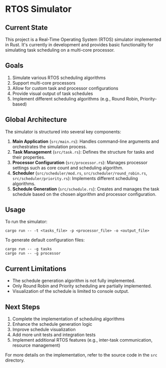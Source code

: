 # RTOS Simulator

## Current State

This project is a Real-Time Operating System (RTOS) simulator implemented in Rust. It's currently in development and provides basic functionality for simulating task scheduling on a multi-core processor.

## Goals

1. Simulate various RTOS scheduling algorithms
2. Support multi-core processors
3. Allow for custom task and processor configurations
4. Provide visual output of task schedules
5. Implement different scheduling algorithms (e.g., Round Robin, Priority-based)

## Global Architecture

The simulator is structured into several key components:

1. **Main Application** (`src/main.rs`): Handles command-line arguments and orchestrates the simulation process.
2. **Task Management** (`src/task.rs`): Defines the structure for tasks and their properties.
3. **Processor Configuration** (`src/processor.rs`): Manages processor settings such as core count and scheduling algorithm.
4. **Scheduler** (`src/scheduler/mod.rs`, `src/scheduler/round_robin.rs`, `src/scheduler/priority.rs`): Implements different scheduling algorithms.
5. **Schedule Generation** (`src/schedule.rs`): Creates and manages the task schedule based on the chosen algorithm and processor configuration.

## Usage

To run the simulator:
```
cargo run -- -t <tasks_file> -p <processor_file> -o <output_file>
```
To generate default configuration files:
```
cargo run -- -g tasks
cargo run -- -g processor
```

## Current Limitations

- The schedule generation algorithm is not fully implemented.
- Only Round Robin and Priority scheduling are partially implemented.
- Visualization of the schedule is limited to console output.

## Next Steps

1. Complete the implementation of scheduling algorithms
2. Enhance the schedule generation logic
3. Improve schedule visualization
4. Add more unit tests and integration tests
5. Implement additional RTOS features (e.g., inter-task communication, resource management)

For more details on the implementation, refer to the source code in the `src` directory.
